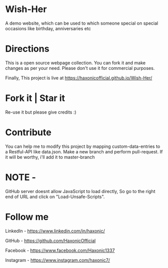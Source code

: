 # Wish-Her
A demo website, which can be used to which someone special on special occasions like birthday, anniversaries etc

# Directions
This is a open source webpage collection. You can fork it and make changes as per your need.
Please don't use it for commercial purposes.

Finally, This project is live at https://haxonicofficial.github.io/Wish-Her/

# Fork it  |  Star it  
Re-use it but please give credits :)

# Contribute
You can help me to modify this project by mapping custom-data-entries to a Restful-API like data.json. Make a new branch and perform pull-request. If it will be worthy, i'll add it to master-branch

# NOTE - 
GitHub server doesnt allow JavaScript to load directly, So go to the right end of URL and click on "Load-Unsafe-Scripts".


# Follow me  
LinkedIn  - https://www.linkedin.com/in/haxonic/

GitHub    - https://github.com/HaxonicOfficial

Facebook  - https://www.facebook.com/Haxonic1337

Instagram - https://www.instagram.com/haxonic7/

